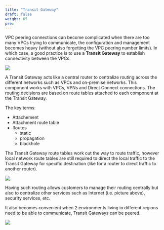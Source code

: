 ```yaml
---
title: "Transit Gateway"
draft: false
weight: 65
pre: 
---
```


VPC peering connections can become complicated when there are too many VPCs trying to communicate, the configuration and management becomes heavy (without also forgetting the VPC peering number limits).
In which case, a good practice is to use a **Transit Gateway** to establish connectivity between the VPCs.

<img src='/images/tgw.png'>


A Transit Gateway acts like a central router to centralize routing across the different networks such as VPCs and on-premise networks. This component works with VPCs, VPNs and Direct Connect connections. The routing decisions are based on route tables attached to each component at the Transit Gateway.

The key terms:
- Attachement
- Attachment route table
- Routes
    + static
    + propagation
    + blackhole

The Transit Gateway route tables work out the way to route traffic, however local network route tables are still required to direct the local traffic to the Transit Gateway for specific destination (like for a router to direct traffic to another router).

<img src='/images/tgwroutetable.png'>


Having such routing allows customers to manage their routing centrally but also to centralize other services such as Internet (i.e. picture above), security services, etc.

It also becomes convenient when 2 environments living in different regions need to be able to communicate, Transit Gateways can be peered.


<img src='/images/tgwpeering.png'>
